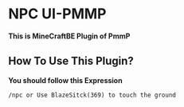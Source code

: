 # NPC UI-PMMP

**This is MineCraftBE Plugin of PmmP**

## How To Use This Plugin?

**You should follow this Expression**

<pre><code>/npc or Use BlazeSitck(369) to touch the ground</code></pre>
